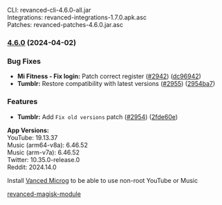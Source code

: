 CLI: revanced-cli-4.6.0-all.jar  
Integrations: revanced-integrations-1.7.0.apk.asc  
Patches: revanced-patches-4.6.0.jar.asc  

### [4.6.0](https://github.com/ReVanced/revanced-patches/compare/v4.5.0...v4.6.0) (2024-04-02)
### Bug Fixes
* **Mi Fitness - Fix login:** Patch correct register ([#2942](https://github.com/ReVanced/revanced-patches/issues/2942)) ([dc96942](https://github.com/ReVanced/revanced-patches/commit/dc969422b5d50f21e6ea7a64b67dfc650fee6e36))
* **Tumblr:** Restore compatibility with latest versions ([#2955](https://github.com/ReVanced/revanced-patches/issues/2955)) ([2954ba7](https://github.com/ReVanced/revanced-patches/commit/2954ba78d21d77308404961f79234bbec606d42e))
### Features
* **Tumblr:** Add `Fix old versions` patch ([#2954](https://github.com/ReVanced/revanced-patches/issues/2954)) ([2fde60e](https://github.com/ReVanced/revanced-patches/commit/2fde60eceb0a96fa857c32cd55c1fd7fe776a679))

  
**App Versions:**  
YouTube: 19.13.37  
Music (arm64-v8a): 6.46.52  
Music (arm-v7a): 6.46.52  
Twitter: 10.35.0-release.0  
Reddit: 2024.14.0  

Install [Vanced Microg](https://github.com/TeamVanced/VancedMicroG/releases) to be able to use non-root YouTube or Music  

[revanced-magisk-module](https://github.com/j-hc/revanced-magisk-module)  

